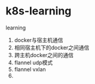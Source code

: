 # k8s-learning
learning
1. docker与宿主机通信
2. 相同宿主机下的docker之间通信
3. 跨主机docker之间的通信
4. flannel udp模式
5. flannel vxlan
6.
